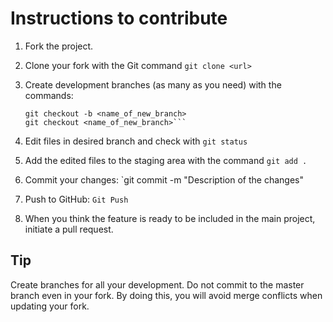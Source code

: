 # Instructions to contribute
1. Fork the project.
2. Clone your fork with the Git command `git clone <url>`
3. Create development branches (as many as you need) with the commands:  

    ```git branch  
    git checkout -b <name_of_new_branch>  
    git checkout <name_of_new_branch>```

4. Edit files in desired branch and check with `git status`
5. Add the edited files to the staging area with the command `git add .`
6. Commit your changes: `git commit -m "Description of the changes"
7. Push to GitHub: `Git Push`
8. When you think the feature is ready to be included in the main project, initiate a pull request.

## Tip
Create branches for all your development. Do not commit to the master branch even in your fork. By doing this, you will avoid
merge conflicts when updating your fork.
